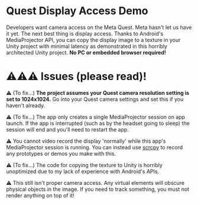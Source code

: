 # Quest Display Access Demo

Developers want camera access on the Meta Quest. Meta hasn't let us have it yet. The next best thing is display access. Thanks to Android's MediaProjector API, you can copy the display image to a texture in your Unity project with minimal latency as demonstrated in this horribly architected Unity project. **No PC or embedded browser required!**

# ⚠️⚠️⚠️  Issues (please read)!

⚠️ (To fix...) **The project assumes your Quest camera resolution setting is set to 1024x1024.** Go into your Quest camera settings and set this if you haven't already.

⚠️ (To fix...) The app only creates a single MediaProjector session on app launch. If the app is interrupted (such as by the headset going to sleep) the session will end and you'll need to restart the app. 

⚠️ You cannot video record the display 'normally' while this app's MediaProjector session is running. You can instead use [scrcpy](https://github.com/Genymobile/scrcpy) to record any prototypes or demos you make with this.

⚠️ (To fix...) The code for copying the texture to Unity is horribly unoptimized due to my lack of experience with Android's APIs. 

⚠️ This still isn't proper camera access. Any virtual elements will obscure physical objects in the image. If you need to track something, you must not render anything on top of it!
